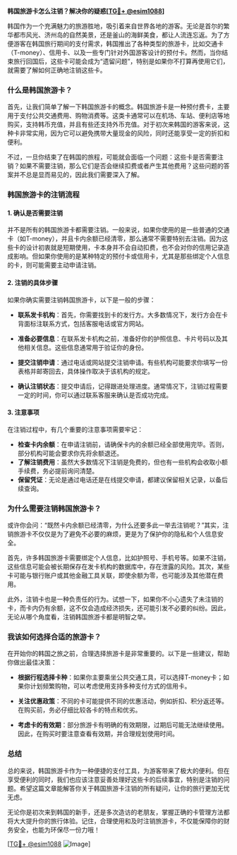 **韩国旅游卡怎么注销？解决你的疑惑[[TG💪+ @esim1088](https://t.me/s/esim1088)]**

韩国作为一个充满魅力的旅游胜地，吸引着来自世界各地的游客。无论是首尔的繁华都市风光、济州岛的自然美景，还是釜山的海鲜美食，都让人流连忘返。为了方便游客在韩国旅行期间的支付需求，韩国推出了各种类型的旅游卡，比如交通卡（T-money）、信用卡、以及一些专门针对外国游客设计的预付卡。然而，当你结束旅行回国后，这些卡可能会成为“遗留问题”，特别是如果你不打算再使用它们，就需要了解如何正确地注销这些卡。

### 什么是韩国旅游卡？

首先，让我们简单了解一下韩国旅游卡的概念。韩国旅游卡是一种预付费卡，主要用于支付公共交通费用、购物消费等。这类卡通常可以在机场、车站、便利店等地购买，支持韩币充值，并且有些还支持外币充值。对于初次来韩国的游客来说，这种卡非常实用，因为它可以避免携带大量现金的风险，同时还能享受一定的折扣和便利。

不过，一旦你结束了在韩国的旅程，可能就会面临一个问题：这些卡是否需要注销？如果不需要注销，那么它们是否会继续扣费或者产生其他费用？这些问题的答案并不总是显而易见的，因此我们需要深入了解。

### 韩国旅游卡的注销流程

#### 1. 确认是否需要注销
并不是所有的韩国旅游卡都需要注销。一般来说，如果你使用的是一些普通的交通卡（如T-money），并且卡内余额已经清零，那么通常不需要特别去注销。因为这些卡的设计初衷就是短期使用，卡本身并不会自动扣费，也不会对你的信用记录造成影响。但如果你使用的是某种特定的预付卡或信用卡，尤其是那些绑定个人信息的卡，则可能需要主动申请注销。

#### 2. 注销的具体步骤
如果你确实需要注销韩国旅游卡，以下是一般的步骤：

- **联系发卡机构**：首先，你需要找到卡的发行方。大多数情况下，发行方会在卡背面标注联系方式，包括客服电话或官方网站。
  
- **准备必要信息**：在联系发卡机构之前，准备好你的护照信息、卡片号码以及其他相关信息。这些信息通常用于验证你的身份。

- **提交注销申请**：通过电话或网站提交注销申请。有些机构可能要求你填写一份表格并邮寄回去，具体操作取决于该机构的规定。

- **确认注销状态**：提交申请后，记得跟进处理进度。通常情况下，注销过程需要一定的时间，你可以通过联系客服来确认是否成功完成。

#### 3. 注意事项
在注销过程中，有几个重要的注意事项需要牢记：
- **检查卡内余额**：在申请注销前，请确保卡内的余额已经全部使用完毕。否则，部分机构可能会要求你先将余额退还。
- **了解注销费用**：虽然大多数情况下注销是免费的，但也有一些机构会收取小额手续费，务必提前询问清楚。
- **保留凭证**：无论是通过电话还是在线提交申请，都建议保留相关记录，以备后续查询。

### 为什么需要注销韩国旅游卡？

或许你会问：“既然卡内余额已经清零，为什么还要多此一举去注销呢？”其实，注销旅游卡不仅仅是为了避免不必要的麻烦，更是为了保护你的隐私和个人信息安全。

首先，许多韩国旅游卡需要绑定个人信息，比如护照号、手机号等。如果不注销，这些信息可能会被长期保存在发卡机构的数据库中，存在泄露的风险。其次，某些卡可能与银行账户或其他金融工具关联，即使余额为零，也可能涉及其他潜在费用。

此外，注销卡也是一种负责任的行为。试想一下，如果你不小心遗失了未注销的卡，而卡内仍有余额，这不仅会造成经济损失，还可能引发不必要的纠纷。因此，无论从哪个角度看，注销韩国旅游卡都是明智之举。

### 我该如何选择合适的旅游卡？

在开始你的韩国之旅之前，合理选择旅游卡是非常重要的。以下是一些建议，帮助你做出最佳决策：

- **根据行程选择卡种**：如果你主要乘坐公共交通工具，可以选择T-money卡；如果你计划频繁购物，可以考虑使用支持多种支付方式的信用卡。
  
- **关注优惠政策**：不同的卡可能提供不同的优惠活动，例如折扣、积分返还等。在购买前，务必仔细比较各卡的特点和优劣。

- **考虑卡的有效期**：部分旅游卡有明确的有效期限，过期后可能无法继续使用。因此，在购买时要注意查看有效期，并合理规划使用时间。

### 总结

总的来说，韩国旅游卡作为一种便捷的支付工具，为游客带来了极大的便利。但在享受便利的同时，我们也应该注意妥善处理好这些卡的后续事宜，特别是注销的问题。希望这篇文章能解答你关于韩国旅游卡注销的所有疑问，让你的旅行更加无忧无虑。

无论你是初次来到韩国的新手，还是多次造访的老朋友，掌握正确的卡管理方法都将大大提升你的旅行体验。记住，合理使用和及时注销旅游卡，不仅能保障你的财务安全，也能为环保尽一份力哦！

[[TG💪+ @esim1088](https://t.me/s/esim1088) ![Image](https://i.postimg.cc/4NQfJmqS/Snipaste-2025-05-13-00-14-12.png)]